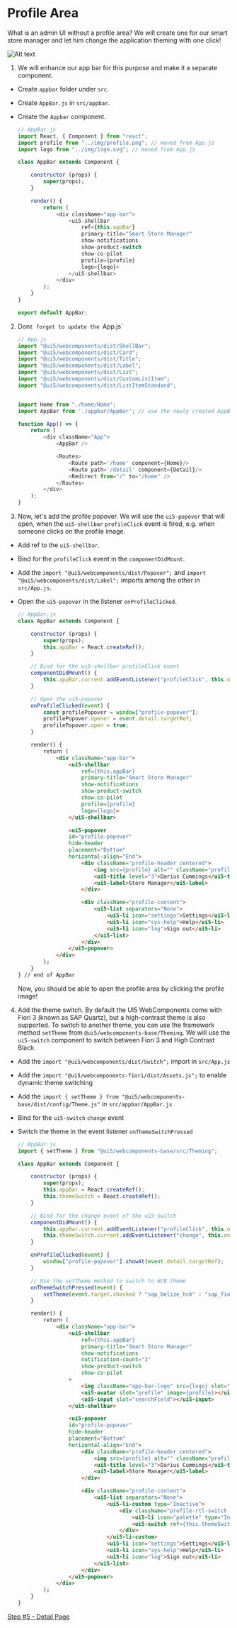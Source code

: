 # Profile Area

What is an admin UI without a profile area? We will create one for our smart store manager and let him change the application theming with one click!

![Alt text](./step4.png?raw=true "Profile Area")

1. We will enhance our app bar for this purpose and make it a separate component. 
- Create `appbar` folder under `src`.
- Create `AppBar.js` in `src/appbar`.
- Create the `Appbar` component.

	```js
	// AppBar.js
	import React, { Component } from "react";
	import profile from "../img/profile.png"; // moved from App.js
	import logo from "../img/logo.svg"; // moved from App.js

	class AppBar extends Component {	

		constructor (props) {
			super(props);
		}

		render() {
			return (
				<div className="app-bar">
					<ui5-shellbar
						ref={this.appBar}
						primary-title="Smart Store Manager"
						show-notifications
						show-product-switch
						show-co-pilot
						profile={profile}
						logo={logo}>
					</ui5-shellbar>
				</div>
			);
		}
	}

	export default AppBar;
	```

2. Don`t forget to update the `App.js`

	```js
	// App.js
	import "@ui5/webcomponents/dist/ShellBar";
	import "@ui5/webcomponents/dist/Card";
	import "@ui5/webcomponents/dist/Title";
	import "@ui5/webcomponents/dist/Label";
	import "@ui5/webcomponents/dist/List";
	import "@ui5/webcomponents/dist/CustomListItem";
	import "@ui5/webcomponents/dist/ListItemStandard";
	

	import Home from "./home/Home";
	import AppBar from './appbar/AppBar'; // use the newly created AppBar component

	function App() => {
		return (
			<div className="App">
				<AppBar />

				<Routes>
					<Route path='/home' component={Home}/>
					<Route path='/detail' component={Detail}/>
					<Redirect from="/" to="/home" />
				</Routes>
			</div>
		);
	}
	```

3. Now, let's add the profile popover. We will use the `ui5-popover` that will open, when the `ui5-shellbar` `profileClick` event is fired, e.g. when someone clicks on the profile image.

- Add ref to the `ui5-shellbar`.
- Bind for the `profileClick` event in the ```componentDidMount```.
- Add the `import "@ui5/webcomponents/dist/Popover";` and `import "@ui5/webcomponents/dist/Label";` imports among the other in `src/App.js`.
- Open the `ui5-popover` in the listener `onProfileClicked`.

	```js
	// AppBar.js
	class AppBar extends Component {	

		constructor (props) {
			super(props);
			this.appBar = React.createRef();
		}

		// Bind for the ui5-shellbar profileClick event
		componentDidMount() {
			this.appBar.current.addEventListener("profileClick", this.onProfileClicked);
		}

		// Open the ui5-popover
		onProfileClicked(event) {
			const profilePopover = window["profile-popover"];
			profilePopover.opener = event.detail.targetRef;
			profilePopover.open = true;
		}
	```

	```html
		render() {
			return (
				<div className="app-bar">
					<ui5-shellbar
						ref={this.appBar}
						primary-title="Smart Store Manager"
						show-notifications
						show-product-switch
						show-co-pilot
						profile={profile}
						logo={logo}>
					</ui5-shellbar>

					<ui5-popover
					id="profile-popover"
					hide-header
					placement="Bottom"
					horizontal-align="End">
						<div className="profile-header centered">
							<img src={profile} alt="" className="profile-img"/>
							<ui5-title level="3">Darius Cummings</ui5-title>
							<ui5-label>Store Manager</ui5-label>
						</div>

						<div className="profile-content">
							<ui5-list separators="None">
								<ui5-li icon="settings">Settings</ui5-li>
								<ui5-li icon="sys-help">Help</ui5-li>
								<ui5-li icon="log">Sign out</ui5-li>
							</ui5-list>
						</div>
					</ui5-popover>
				</div>
			);
		}
	} // end of AppBar
	```

	Now, you should be able to open the profile area by clicking the profile image!

4. Add the theme switch. By default the UI5 WebComponents come with Fiori 3 (known as SAP Quartz), but a high-contrast theme is also supported. To switch to another theme, you can use the framework method `setTheme`  from `@ui5/webcomponents-base/Theming`.
We will use the `ui5-switch` component to switch between Fiori 3 and High Contrast Black.

- Add the `import "@ui5/webcomponents/dist/Switch";` import in `src/App.js`
- Add the `import "@ui5/webcomponents-fiori/dist/Assets.js";` to enable dynamic theme switching
- Add the `import { setTheme } from "@ui5/webcomponents-base/dist/config/Theme.js"` in `src/appbar/AppBar.js`
- Bind for the `ui5-switch` `change` event
- Switch the theme in the event listener `onThemeSwitchPressed`

	```js
	// AppBar.js
	import { setTheme } from "@ui5/webcomponents-base/src/Theming";

	class AppBar extends Component {	

		constructor (props) {
			super(props);
			this.appBar = React.createRef();
			this.themeSwitch = React.createRef();
		}

		// Bind for the change event of the ui5-switch
		componentDidMount() {
			this.appBar.current.addEventListener("profileClick", this.onProfileClicked);
			this.themeSwitch.current.addEventListener("change", this.onThemeSwitchPressed.bind(this));
		}

		onProfileClicked(event) {
			window["profile-popover"].showAt(event.detail.targetRef);
		}

		// Use the setTheme method to switch to HCB theme
		onThemeSwitchPressed(event) {
			setTheme(event.target.checked ? "sap_belize_hcb" : "sap_fiori_3");
		}
	```


	```html
		render() {
			return (
				<div className="app-bar">
					<ui5-shellbar
						ref={this.appBar}
						primary-title="Smart Store Manager"
						show-notifications
						notification-count="3"
						show-product-switch
						show-co-pilot
					>
						<img className="app-bar-logo" src={logo} slot="logo"/>
						<ui5-avatar slot="profile" image={profile}></ui5-avatar>
						<ui5-input slot="searchField"></ui5-input>
					</ui5-shellbar>

					<ui5-popover
					id="profile-popover"
					hide-header
					placement="Bottom"
					horizontal-align="End">
						<div className="profile-header centered">
							<img src={profile} alt="" className="profile-img"/>
							<ui5-title level="3">Darius Cummings</ui5-title>
							<ui5-label>Store Manager</ui5-label>
						</div>

						<div className="profile-content">
							<ui5-list separators="None">
								<ui5-li-custom type="Inactive">
									<div className="profile-rtl-switch centered">
										<ui5-li icon="palette" type="Inactive">High Contrast Black</ui5-li>
										<ui5-switch ref={this.themeSwitch}></ui5-switch>
									</div>
								</ui5-li-custom> 
								<ui5-li icon="settings">Settings</ui5-li>
								<ui5-li icon="sys-help">Help</ui5-li>
								<ui5-li icon="log">Sign out</ui5-li>
							</ui5-list>
						</div>
					</ui5-popover>
				</div>
			);
		}
	}
	```

[Step #5 - Detail Page](./Step5_Details.md)
